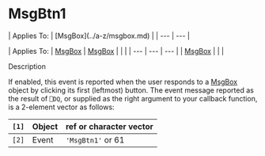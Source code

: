 




<h1 class="heading"><span class="name">MsgBtn1</span></h1>
| Applies To: | [MsgBox](../a-z/msgbox.md) |
| --- | ---  |

| Applies To: | [MsgBox](../a-z/msgbox.md) | [MsgBox](../a-z/msgbox.md) |  |  |
| --- | --- | ---  |
| [MsgBox](../a-z/msgbox.md) |  |  |


Description


If enabled, this event is reported when the user responds to a [MsgBox](../a-z/msgbox.md) object by clicking its first (leftmost) button. The event message reported as the result of `⎕DQ`, or supplied as the right argument to your callback function, is a 2-element vector as follows:

| `[1]` | Object | ref or character vector |
| --- | --- | ---  |
| `[2]` | Event | `'MsgBtn1'` or 61 |



